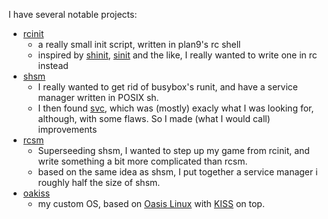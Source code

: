 I have several notable projects:

- [rcinit](https://github.com/hovercats/rcinit)
  - a really small init script, written in plan9's rc shell
  - inspired by [shinit](https://github.com/cemkeylan/shinit), [sinit](http://core.suckless.org/sinit) and the like, I really wanted to write one in rc instead
- [shsm](https://github.com/hovercats/shsm)
  - I really wanted to get rid of busybox's runit, and have a service manager written in POSIX sh.
  - I then found [svc](http://r-36.net/scm/svc/log.html), which was (mostly) exacly what I was looking for, although, with some flaws. So I made (what I would call) improvements
- [rcsm](https://github.com/hovercats/rcsm)
  - Superseeding shsm, I wanted to step up my game from rcinit, and write something a bit more complicated than rcsm.
  - based on the same idea as shsm, I put together a service manager i roughly half the size of shsm.
- [oakiss](https://github.com/hovercats/oakiss)
  - my custom OS, based on [Oasis Linux](https://github.com/oasislinux/oasis) with [KISS](https://codeberg.org/kiss-community/kiss) on top.

